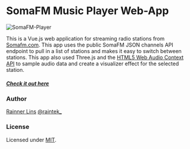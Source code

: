 [site]: https://rainnerlins.com/
[twitter]: https://twitter.com/raintek_
[mit]: https://www.opensource.org/licenses/mit-license.php
[repo]: https://github.com/PeWe79/somaFm-player-mod/
[demo]: https://somafm.loudfusion.com/
[somafm]: https://somafm.com/
[audioapi]: https://developer.mozilla.org/en-US/docs/Web/API/AudioContext
[vue]: https://github.com/vuejs/vue
[node]: https://nodejs.org/

# SomaFM Music Player Web-App

![SomaFM-Player](https://raw.githubusercontent.com/rainner/soma-fm-player/master/thumb.jpg)

This is a Vue.js web application for streaming radio stations from [Somafm.com][somafm]. This app uses the public SomaFM JSON channels API endpoint to pull in a list of stations and makes it easy to switch between stations. This app also used Three.js and the [HTML5 Web Audio Context API][audioapi] to sample audio data and create a visualizer effect for the selected station.

##### [Check it out here][demo]

### Author

[Rainner Lins][site]
[@raintek_][twitter]

### License

Licensed under [MIT][mit].
